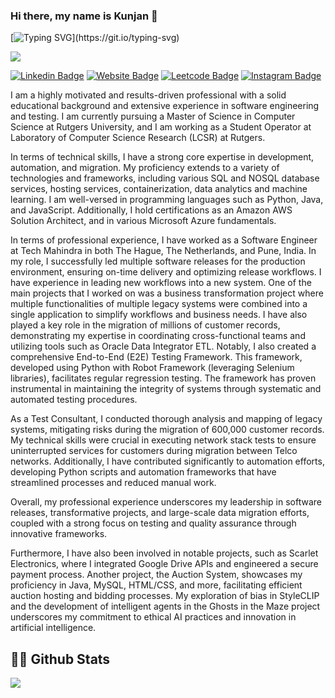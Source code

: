 ### Hi there, my name is Kunjan 👋

[![Typing SVG](https://readme-typing-svg.herokuapp.com?font=Fira+Code&pause=1000&random=false&width=435&lines=I+am+a+Tech+Enthusiast!;I+am+a+Coder!;I+am+a+Software+Engineer!;I+am+a+Tester!;I+am+an+AI+Engineer!)](https://git.io/typing-svg)

![](https://komarev.com/ghpvc/?username=kunjanvaghela&color=green&abbreviated=true)

[![Linkedin Badge](https://img.shields.io/badge/-LinkedIn-0e76a8?style=flat-square&logo=Linkedin&logoColor=white)](https://www.linkedin.com/in/kunjan-vaghela/)
[![Website Badge](https://img.shields.io/badge/Website-3b5998?style=flat-square&logo=google-chrome&logoColor=white)](https://kunjanvaghela.github.io/portfolio/)
[![Leetcode Badge](https://img.shields.io/badge/leetcode-black?style=flat-square&logo=leetcode&logoColor=B1361E)](https://leetcode.com/kunjanvaghela/)
[![Instagram Badge](https://img.shields.io/badge/-Instagram-e4405f?style=flat-square&logo=Instagram&logoColor=white)](https://www.instagram.com/kunjanvaghela/)

I am a highly motivated and results-driven professional with a solid educational background and extensive experience in software engineering and testing. I am currently pursuing a Master of Science in Computer Science at Rutgers University, and I am working as a Student Operator at Laboratory of Computer Science Research (LCSR) at Rutgers.

In terms of technical skills, I have a strong core expertise in development, automation, and migration. My proficiency extends to a variety of technologies and frameworks, including various SQL and NOSQL database services, hosting services, containerization, data analytics and machine learning. I am well-versed in programming languages such as Python, Java, and JavaScript. Additionally, I hold certifications as an Amazon AWS Solution Architect, and in various Microsoft Azure fundamentals.

In terms of professional experience, I have worked as a Software Engineer at Tech Mahindra in both The Hague, The Netherlands, and Pune, India. In my role, I successfully led multiple software releases for the production environment, ensuring on-time delivery and optimizing release workflows. I have experience in leading new workflows into a new system. One of the main projects that I worked on was a business transformation project where multiple functionalities of multiple legacy systems were combined into a single application to simplify workflows and business needs. I have also played a key role in the migration of millions of customer records, demonstrating my expertise in coordinating cross-functional teams and utilizing tools such as Oracle Data Integrator ETL. Notably, I also created a comprehensive End-to-End (E2E) Testing Framework. This framework, developed using Python with Robot Framework (leveraging Selenium libraries), facilitates regular regression testing. The framework has proven instrumental in maintaining the integrity of systems through systematic and automated testing procedures.

As a Test Consultant, I conducted thorough analysis and mapping of legacy systems, mitigating risks during the migration of 600,000 customer records. My technical skills were crucial in executing network stack tests to ensure uninterrupted services for customers during migration between Telco networks. Additionally, I have contributed significantly to automation efforts, developing Python scripts and automation frameworks that have streamlined processes and reduced manual work.

Overall, my professional experience underscores my leadership in software releases, transformative projects, and large-scale data migration efforts, coupled with a strong focus on testing and quality assurance through innovative frameworks.

Furthermore, I have also been involved in notable projects, such as Scarlet Electronics, where I integrated Google Drive APIs and engineered a secure payment process. Another project, the Auction System, showcases my proficiency in Java, MySQL, HTML/CSS, and more, facilitating efficient auction hosting and bidding processes. My exploration of bias in StyleCLIP and the development of intelligent agents in the Ghosts in the Maze project underscores my commitment to ethical AI practices and innovation in artificial intelligence.

<!--
**kunjanvaghela/kunjanvaghela** is a ✨ _special_ ✨ repository because its `README.md` (this file) appears on your GitHub profile.

Here are some ideas to get you started:

- 🔭 I’m currently working on ...
- 🌱 I’m currently learning ...
- 👯 I’m looking to collaborate on ...
- 🤔 I’m looking for help with ...
- 💬 Ask me about ...
- 📫 How to reach me: ...
- 😄 Pronouns: ...
- ⚡ Fun fact: ...
-->

## 👨‍💻 Github Stats

<!--<img align="center" src="https://github-readme-stats.vercel.app/api?username=kunjanvaghela&show_icons=true&theme=dracula&rank_icon=github" /> -->

<img align="center" src="https://github-readme-stats.vercel.app/api/top-langs/?username=kunjanvaghela&layout=compact" />

